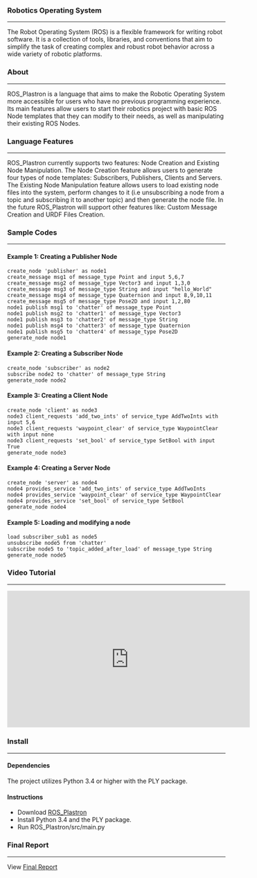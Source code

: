 
### **Robotics Operating System**
---
The Robot Operating System (ROS) is a flexible framework for writing robot software. It is a collection of tools, libraries, and conventions that aim to simplify the task of creating complex and robust robot behavior across a wide variety of robotic platforms. 

### **About**
---
ROS_Plastron is a language that aims to make the Robotic Operating System more accessible for users who have no previous programming experience. Its main features allow users to start their robotics project with basic ROS Node templates that they can modify to their needs, as well as manipulating their existing ROS Nodes.

### **Language Features**
---
ROS_Plastron currently supports two features: Node Creation and Existing Node Manipulation. The Node Creation feature allows users to generate four types of node templates: Subscribers, Publishers, Clients and Servers. The Existing Node Manipulation feature allows users to load existing node files into the system, perform changes to it (i.e unsubscribing a node from a topic and subscribing it to another topic) and then generate the node file. In the future ROS_Plastron will support other features like: Custom Message Creation and URDF Files Creation.

### **Sample Codes**
---
#### Example 1: Creating a Publisher Node
```
create_node 'publisher' as node1
create_message msg1 of message_type Point and input 5,6,7
create_message msg2 of message_type Vector3 and input 1,3,0
create_message msg3 of message_type String and input "hello_World"
create_message msg4 of message_type Quaternion and input 8,9,10,11
create_message msg5 of message_type Pose2D and input 1,2,80
node1 publish msg1 to 'chatter' of message_type Point
node1 publish msg2 to 'chatter1' of message_type Vector3
node1 publish msg3 to 'chatter2' of message_type String
node1 publish msg4 to 'chatter3' of message_type Quaternion
node1 publish msg5 to 'chatter4' of message_type Pose2D
generate_node node1
```
#### Example 2: Creating a Subscriber Node
```
create_node 'subscriber' as node2
subscribe node2 to 'chatter' of message_type String
generate_node node2
```
#### Example 3: Creating a Client Node
```
create_node 'client' as node3
node3 client_requests 'add_two_ints' of service_type AddTwoInts with input 5,6
node3 client_requests 'waypoint_clear' of service_type WaypointClear with input none
node3 client_requests 'set_bool' of service_type SetBool with input True
generate_node node3
```
#### Example 4: Creating a Server Node
```
create_node 'server' as node4
node4 provides_service 'add_two_ints' of service_type AddTwoInts
node4 provides_service 'waypoint_clear' of service_type WaypointClear
node4 provides_service 'set_bool' of service_type SetBool
generate_node node4
```
#### Example 5: Loading and modifying a node
```
load subscriber_sub1 as node5
unsubscribe node5 from 'chatter'
subscribe node5 to 'topic_added_after_load' of message_type String
generate_node node5
```

### **Video Tutorial**
---
<div align="center">
  <iframe width="560" height="315" src="https://youtu.be/mOqia0bzEIw" frameborder="0" allow="autoplay; encrypted-media" allowfullscreen></iframe>
</div>

### **Install**
---
#### Dependencies
The project utilizes Python 3.4 or higher with the PLY package.

#### Instructions
* Download <a href="https://github.com/israeljosue0910/ROS_Plastron/archive/master.zip"> ROS_Plastron </a>
* Install Python 3.4 and the PLY package.
* Run ROS_Plastron/src/main.py

### **Final Report**
---
View <a href="https://github.com/israeljosue0910/ROS_Plastron/archive/master.zip"> Final Report </a>


